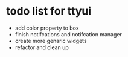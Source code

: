 # todo list for ttyui

 - add color property to box
 - finish notifcations and notifcation manager
 - create more genaric widgets
 - refactor and clean up

